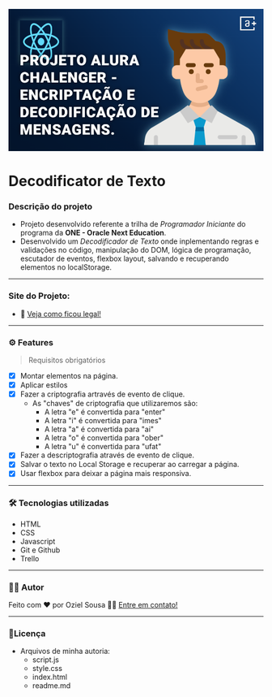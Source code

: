 ![](./assets/Projeto.png)

# Decodificator de Texto
### Descrição do projeto
- Projeto desenvolvido referente a trilha de *Programador Iniciante* do programa da **ONE - Oracle Next Education**. 
- Desenvolvido um *Decodificador de Texto* onde inplementando regras e validações no código, manipulação do DOM, lógica de programação, escutador de eventos, flexbox layout, salvando e recuperando elementos no localStorage. 

---
### Site do Projeto:
- 🚀  [Veja como ficou legal!](https://decriptotext.netlify.app/)
---
### ⚙️ Features
> Requisitos obrigatórios
- [x] Montar elementos na página.
- [x] Aplicar estilos
- [x] Fazer a criptografia artravés de evento de clique. 
  - As "chaves" de criptografia que utilizaremos são:
    - A letra "e" é convertida para "enter"
    - A letra "i" é convertida para "imes"
    - A letra "a" é convertida para "ai"
    - A letra "o" é convertida para "ober"
    - A letra "u" é convertida para "ufat"
- [x] Fazer a descriptografia através de evento de clique.
- [x] Salvar o texto no Local Storage e recuperar ao carregar a página.
- [x] Usar flexbox para deixar a página mais responsiva.

---
### 🛠 Tecnologias utilizadas
- HTML
- CSS
- Javascript
- Git e Github
- Trello
---
### 👷‍♂‍ Autor
Feito com ❤️ por Oziel Sousa 👋🏽 [Entre em contato!](https://www.linkedin.com/in/sousabelcher/)

---
### 📝Licença
- Arquivos de minha autoria:
  - script.js
  - style.css
  - index.html
  - readme.md
